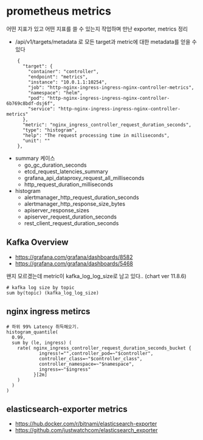 # prometheus metrics

어떤 지표가 있고 어떤 지표를 쓸 수 있는지 작업하며 만난 exporter, metrics 정리

- /api/v1/targets/metadata 로 모든 target과 metric에 대한 metadata를 얻을 수 있다

```
    {
      "target": {
        "container": "controller",
        "endpoint": "metrics",
        "instance": "10.0.1.1:10254",
        "job": "http-nginx-ingress-ingress-nginx-controller-metrics",
        "namespace": "helm",
        "pod": "http-nginx-ingress-ingress-nginx-controller-6b769c8bdf-dsj6f",
        "service": "http-nginx-ingress-ingress-nginx-controller-metrics"
      },
      "metric": "nginx_ingress_controller_request_duration_seconds",
      "type": "histogram",
      "help": "The request processing time in milliseconds",
      "unit": ""
    },
```

- summary 케이스
  - go_gc_duration_seconds
  - etcd_request_latencies_summary
  - grafana_api_dataproxy_request_all_milliseconds
  - http_request_duration_milliseconds
- histogram
  - alertmanager_http_request_duration_seconds
  - alertmanager_http_response_size_bytes
  - apiserver_response_sizes
  - apiserver_request_duration_seconds
  - rest_client_request_duration_seconds


## Kafka Overview

- https://grafana.com/grafana/dashboards/8582
- https://grafana.com/grafana/dashboards/5468

왠지 모르겠는데 metric이 kafka_log_log_size로 남고 있다.. (chart ver 11.8.6)

```
# kafka log size by topic
sum by(topic) (kafka_log_log_size)
```

## nginx ingress metircs

```
# 하위 99% Latency 취득해오기.
histogram_quantile(
  0.99,
  sum by (le, ingress) (
    rate( nginx_ingress_controller_request_duration_seconds_bucket {
            ingress!="",controller_pod=~"$controller",
            controller_class=~"$controller_class",
            controller_namespace=~"$namespace",
            ingress=~"$ingress"
          }[2m]
    )
  )
)
```

## elasticsearch-exporter metrics

- https://hub.docker.com/r/bitnami/elasticsearch-exporter
- https://github.com/justwatchcom/elasticsearch_exporter
